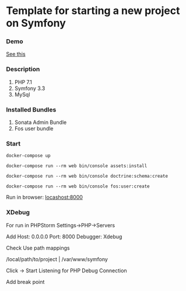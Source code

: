 Template for starting a new project on Symfony
=============================================

### Demo

[See this](https://guarded-garden-90997.herokuapp.com/)


### Description

1. PHP 7.1
2. Symfony 3.3
3. MySql

### Installed Bundles

1. Sonata Admin Bundle
2. Fos user bundle

### Start
```
docker-compose up

docker-compose run --rm web bin/console assets:install

docker-compose run --rm web bin/console doctrine:schema:create

docker-compose run --rm web bin/console fos:user:create
```

Run in browser: [locashost:8000](http://locashost:8000)

### XDebug

For run in PHPStorm
Settings->PHP->Servers

Add
Host: 0.0.0.0 
Port: 8000
Debugger: Xdebug

Check Use path mappings

/local/path/to/project | /var/www/symfony

Click -> Start Listening for PHP Debug Connection

Add break point

